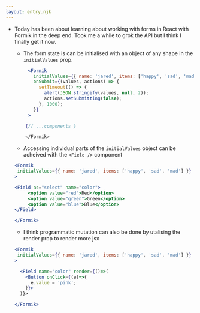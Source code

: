 ```yaml
---
layout: entry.njk
---
```


- Today has been about learning about working with forms in React with Formik in the deep end. Took me a while to grok the API but I think I finally get it now.

    - The form state is can be initialised with an object of any shape in the `initialValues` prop.
    ```jsx
         <Formik
           initialValues={{ name: 'jared', items: ['happy', 'sad', 'mad'] }}
           onSubmit={(values, actions) => {
             setTimeout(() => {
               alert(JSON.stringify(values, null, 2));
               actions.setSubmitting(false);
             }, 1000);
           }}
         >

        {// ...components }

        </Formik>
    ```
    - Accessing individual parts of the `initialValues` object can be acheived with the `<Field />` component
    ```jsx
    <Formik
     initialValues={{ name: 'jared', items: ['happy', 'sad', 'mad'] }}
    >

    <Field as="select" name="color">
         <option value="red">Red</option>
         <option value="green">Green</option>
         <option value="blue">Blue</option>
    </Field>

  </Formik>
  ```
    
    - I think programmatic mutation can also be done by utalising the render prop to render more jsx
    ```jsx
    <Formik
     initialValues={{ name: 'jared', items: ['happy', 'sad', 'mad'] }}
    >

      <Field name="color" render={()=>(
        <Button onClick={(e)=>{
          e.value = 'pink';
        }}>
      )}>

    </Formik>
    ```

